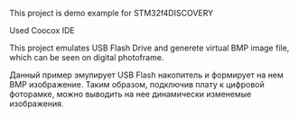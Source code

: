 This project is demo example for STM32f4DISCOVERY

Used Coocox IDE

This project emulates USB Flash Drive and generete virtual BMP image file, which can be seen on digital photoframe.

Данный пример эмулирует USB Flash накопитель и формирует на нем BMP изображение. Таким образом, подключив плату к цифровой фоторамке, можно выводить на нее динамически изменемые изображения.
